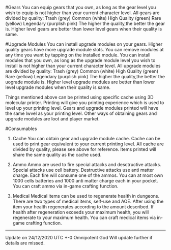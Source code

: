 #Gears
You can equip gears that you own, as long as the gear level you wish to equip is not higher than your current character level.
All gears are divided by quality:
Trash (grey)
Common (white)
High Quality (green)
Rare (yellow)
Legendary (purplish pink)
The higher the quality,the better the gear is.
Higher level gears are better than lower level gears when their quality is same.

#Upgrade Modules
You can install upgrade modules on your gears. Higher quality gears have more upgrade module slots.
You can remove modules at any time you want by tapping on the installed module.
You can install modules that you own, as long as the upgrade module level you wish to install is not higher than your current character level.
All upgrade modules are divided by quality:
Trash (grey)
Common (white)
High Quality (green)
Rare (yellow)
Legendary (purplish pink)
The higher the quality,the better the uograde module is.
Higher level upgrade modules are better than lower level upgrade modules when their quality is same.

Things mentioned above can be printed using specific cache using 3D molecular printer.
Printing will give you printing experience which is used to level up your printing level.
Gears and upgrade modules printed will have the same lwvel as your printing level.
Other ways of obtaining gears and upgrade modules are loot and player market.

#Consumables
1. Cache
You can obtain gear and upgrade module cache.
Cache can be used to print gear equivalent to your current printing level.
All cache are divided by quality, please see above for reference.
Items printed will share the same quality as the cache used.

2. Ammo
Ammo are used to fire special attacks and desctructive attacks.
Special attacks use cell battery.
Destructive attacks use anti matter charge.
Each fire will consume one of the ammos.
You can at most own 1000 cells batteries and 1000 anti matter charge each in your pocket.
You can craft ammo via in-game crafting function.

3. Medical
Medical items can be used to regenerate health in dungeons.
There are two types of medical items, self-use and AOE.
After using the item your health regenerates according to the amount described.
If health after regeneration exceeds your maximum health, you will regenerate to your maximum health.
You can craft medical items via in-game crafting function.




-----
Update on 24/12/2020 UTC +-0
Omnipotent God
Will update further if details are missed.


